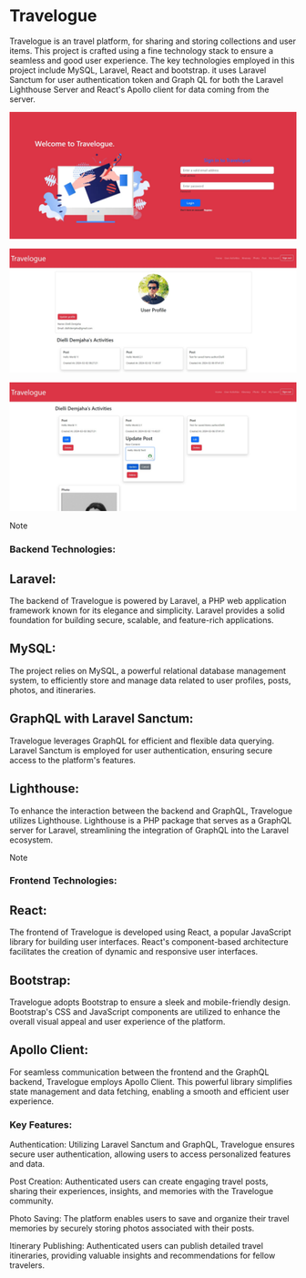 # Travelogue

Travelogue is an travel platform, for sharing and storing collections and user items. This project is crafted using a fine technology stack to ensure a seamless and good user experience. The key technologies employed in this project include MySQL, Laravel, React and bootstrap. it uses Laravel Sanctum for user authentication token and Graph QL for both the Laravel Lighthouse Server and React's Apollo client for data coming from the server.

![Example Screenshot](travelogue-login-1.jpg)

![Example Screenshot](travelogue-profile-1.jpg)

![Example Screenshot](travelogue-activities-1.jpg)


> [!NOTE]
> ### Backend Technologies:

## Laravel: 
The backend of Travelogue is powered by Laravel, a PHP web application framework known for its elegance and simplicity. Laravel provides a solid foundation for building secure, scalable, and feature-rich applications.

## MySQL: 
The project relies on MySQL, a powerful relational database management system, to efficiently store and manage data related to user profiles, posts, photos, and itineraries.

## GraphQL with Laravel Sanctum: 
Travelogue leverages GraphQL for efficient and flexible data querying. Laravel Sanctum is employed for user authentication, ensuring secure access to the platform's features.

## Lighthouse: 
To enhance the interaction between the backend and GraphQL, Travelogue utilizes Lighthouse. Lighthouse is a PHP package that serves as a GraphQL server for Laravel, streamlining the integration of GraphQL into the Laravel ecosystem.

> [!NOTE]
> ### Frontend Technologies:

## React: 
The frontend of Travelogue is developed using React, a popular JavaScript library for building user interfaces. React's component-based architecture facilitates the creation of dynamic and responsive user interfaces.

## Bootstrap: 
Travelogue adopts Bootstrap to ensure a sleek and mobile-friendly design. Bootstrap's CSS and JavaScript components are utilized to enhance the overall visual appeal and user experience of the platform.

## Apollo Client: 
For seamless communication between the frontend and the GraphQL backend, Travelogue employs Apollo Client. This powerful library simplifies state management and data fetching, enabling a smooth and efficient user experience.


### Key Features:

Authentication: Utilizing Laravel Sanctum and GraphQL, Travelogue ensures secure user authentication, allowing users to access personalized features and data.

Post Creation: Authenticated users can create engaging travel posts, sharing their experiences, insights, and memories with the Travelogue community.

Photo Saving: The platform enables users to save and organize their travel memories by securely storing photos associated with their posts.

Itinerary Publishing: Authenticated users can publish detailed travel itineraries, providing valuable insights and recommendations for fellow travelers.
